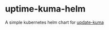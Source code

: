 # uptime-kuma-helm
A simple kubernetes helm chart for [update-kuma](https://github.com/louislam/uptime-kuma)
